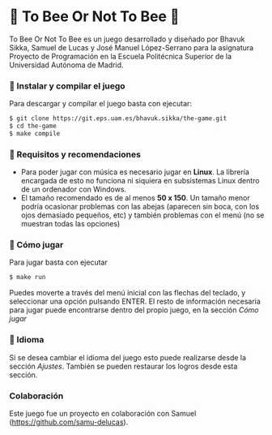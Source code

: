 # 🐝 To Bee Or Not To Bee  🐝

To Bee Or Not To Bee es un juego desarrollado y diseñado por Bhavuk Sikka, Samuel de Lucas y José Manuel López-Serrano para la asignatura Proyecto de Programación en la Escuela Politécnica Superior de la Universidad Autónoma de Madrid.

### 🐝 Instalar y compilar el juego
Para descargar y compilar el juego basta con ejecutar:
```sh
$ git clone https://git.eps.uam.es/bhavuk.sikka/the-game.git
$ cd the-game
$ make compile
```

### 🐝 Requisitos y recomendaciones

- Para poder jugar con música es necesario jugar en **Linux**. La librería encargada de esto no funciona ni siquiera en subsistemas Linux dentro de un ordenador con Windows.
- El tamaño recomendado es de al menos **50 x 150**. Un tamaño menor podría ocasionar problemas con las abejas (aparecen sin boca, con los ojos demasiado pequeños, etc) y también problemas con el menú (no se muestran todas las opciones)

### 🐝 Cómo jugar

Para jugar basta con ejecutar
```sh
$ make run
```
Puedes moverte a través del menú inicial con las flechas del teclado, y seleccionar una opción pulsando ENTER.
El resto de información necesaria para jugar puede encontrarse dentro del propio juego, en la sección *Cómo jugar*

### 🐝 Idioma

Si se desea cambiar el idioma del juego esto puede realizarse desde la sección *Ajustes*. También se pueden restaurar los logros desde esta sección.

### Colaboración

Este juego fue un proyecto en colaboración con Samuel (https://github.com/samu-delucas).
